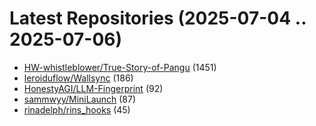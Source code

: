 # Latest Repositories (2025-07-04 .. 2025-07-06)

- [HW-whistleblower/True-Story-of-Pangu](https://github.com/HW-whistleblower/True-Story-of-Pangu) (1451)
- [leroiduflow/Wallsync](https://github.com/leroiduflow/Wallsync) (186)
- [HonestyAGI/LLM-Fingerprint](https://github.com/HonestyAGI/LLM-Fingerprint) (92)
- [sammwyy/MiniLaunch](https://github.com/sammwyy/MiniLaunch) (87)
- [rinadelph/rins_hooks](https://github.com/rinadelph/rins_hooks) (45)
